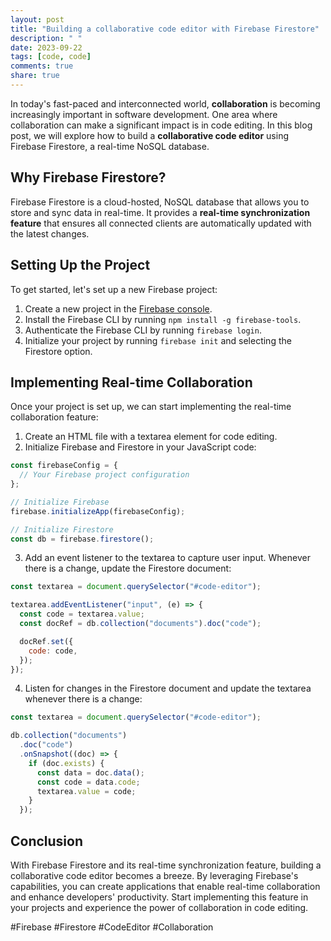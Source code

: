 ```yaml
---
layout: post
title: "Building a collaborative code editor with Firebase Firestore"
description: " "
date: 2023-09-22
tags: [code, code]
comments: true
share: true
---
```


In today's fast-paced and interconnected world, **collaboration** is becoming increasingly important in software development. One area where collaboration can make a significant impact is in code editing. In this blog post, we will explore how to build a **collaborative code editor** using Firebase Firestore, a real-time NoSQL database.

## Why Firebase Firestore?

Firebase Firestore is a cloud-hosted, NoSQL database that allows you to store and sync data in real-time. It provides a **real-time synchronization feature** that ensures all connected clients are automatically updated with the latest changes.

## Setting Up the Project

To get started, let's set up a new Firebase project:

1. Create a new project in the [Firebase console](https://console.firebase.google.com).
2. Install the Firebase CLI by running `npm install -g firebase-tools`.
3. Authenticate the Firebase CLI by running `firebase login`.
4. Initialize your project by running `firebase init` and selecting the Firestore option.

## Implementing Real-time Collaboration

Once your project is set up, we can start implementing the real-time collaboration feature:

1. Create an HTML file with a textarea element for code editing.
2. Initialize Firebase and Firestore in your JavaScript code:

```javascript
const firebaseConfig = {
  // Your Firebase project configuration
};

// Initialize Firebase
firebase.initializeApp(firebaseConfig);

// Initialize Firestore
const db = firebase.firestore();
```

3. Add an event listener to the textarea to capture user input. Whenever there is a change, update the Firestore document:

```javascript
const textarea = document.querySelector("#code-editor");

textarea.addEventListener("input", (e) => {
  const code = textarea.value;
  const docRef = db.collection("documents").doc("code");

  docRef.set({
    code: code,
  });
});
```

4. Listen for changes in the Firestore document and update the textarea whenever there is a change:

```javascript
const textarea = document.querySelector("#code-editor");

db.collection("documents")
  .doc("code")
  .onSnapshot((doc) => {
    if (doc.exists) {
      const data = doc.data();
      const code = data.code;
      textarea.value = code;
    }
  });
```

## Conclusion

With Firebase Firestore and its real-time synchronization feature, building a collaborative code editor becomes a breeze. By leveraging Firebase's capabilities, you can create applications that enable real-time collaboration and enhance developers' productivity. Start implementing this feature in your projects and experience the power of collaboration in code editing.

#Firebase #Firestore #CodeEditor #Collaboration